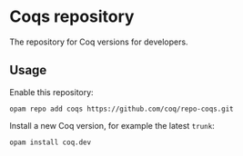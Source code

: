 # Coqs repository
The repository for Coq versions for developers.

## Usage
Enable this repository:

    opam repo add coqs https://github.com/coq/repo-coqs.git

Install a new Coq version, for example the latest `trunk`:

    opam install coq.dev
